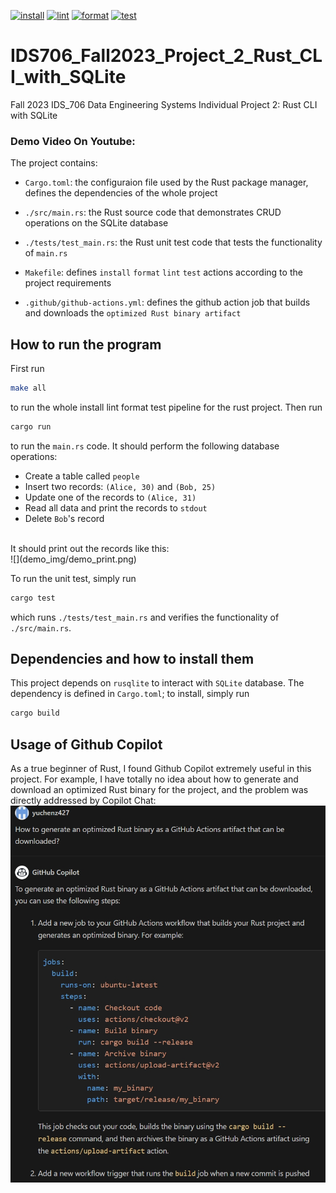 [![install](https://github.com/yuchenz427/IDS706-Python-Template/actions/workflows/install.yml/badge.svg)](https://github.com/yuchenz427/IDS706-Python-Template/actions/workflows/install.yml)
[![lint](https://github.com/yuchenz427/IDS706-Python-Template/actions/workflows/lint.yml/badge.svg)](https://github.com/yuchenz427/IDS706-Python-Template/actions/workflows/lint.yml)
[![format](https://github.com/yuchenz427/IDS706-Python-Template/actions/workflows/format.yml/badge.svg)](https://github.com/yuchenz427/IDS706-Python-Template/actions/workflows/format.yml)
[![test](https://github.com/yuchenz427/IDS706-Python-Template/actions/workflows/test.yml/badge.svg)](https://github.com/yuchenz427/IDS706-Python-Template/actions/workflows/test.yml)
# IDS706_Fall2023_Project_2_Rust_CLI_with_SQLite

Fall 2023 IDS_706 Data Engineering Systems Individual Project 2: Rust CLI with SQLite

### Demo Video On Youtube: 

The project contains:

- ``Cargo.toml``: the configuraion file used by the Rust package manager, defines the dependencies of the whole project

- ``./src/main.rs``: the Rust source code that demonstrates CRUD operations on the SQLite database

- ``./tests/test_main.rs``: the Rust unit test code that tests the functionality of ``main.rs``

- ``Makefile``: defines `install` `format` `lint` `test` actions according to the project requirements

- ``.github/github-actions.yml``: defines the github action job that builds and downloads the ``optimized Rust binary artifact``

## How to run the program
First run 
```bash
make all
```
to run the whole install lint format test pipeline for the rust project. Then run
```bash
cargo run
```
to run the ``main.rs`` code. It should perform the following database operations:<br>
- Create a table called ``people``
- Insert two records: ``(Alice, 30)`` and ``(Bob, 25)``
- Update one of the records to ``(Alice, 31)``
- Read all data and print the records to ``stdout``
- Delete ``Bob``'s record
<br>
It should print out the records like this:<br>
![](demo_img/demo_print.png)

To run the unit test, simply run
```bash
cargo test
```
which runs ``./tests/test_main.rs`` and verifies the functionality of ``./src/main.rs``. 

## Dependencies and how to install them
This project depends on ``rusqlite`` to interact with ``SQLite`` database. The dependency is defined in ``Cargo.toml``; to install, simply run 
```bash
cargo build
```

## Usage of Github Copilot
As a true beginner of Rust, I found Github Copilot extremely useful in this project. For example, I have totally no idea about how to generate and download an optimized Rust binary for the project, and the problem was directly addressed by Copilot Chat:<br>
![](demo_img/demo_copilot.png)